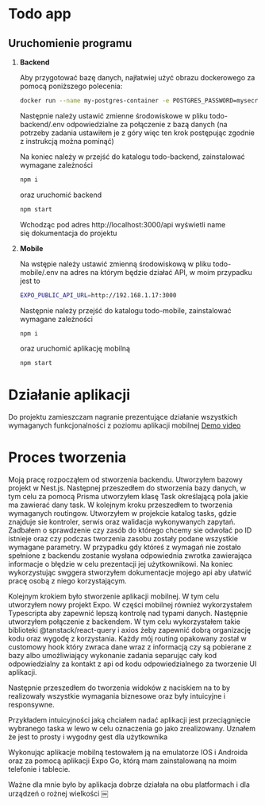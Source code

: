 # Todo app

## Uruchomienie programu

<!-- ### Backend -->

1.  **Backend**

    Aby przygotować bazę danych, najłatwiej użyć obrazu dockerowego za pomocą poniższego polecenia:

    ```sh
    docker run --name my-postgres-container -e POSTGRES_PASSWORD=mysecretpassword -d -p 5432:5432 postgres
    ```

    Następnie należy ustawić zmienne środowiskowe w pliku todo-backend/.env odpowiedzialne za połączenie z bazą danych (na potrzeby zadania ustawiłem je z góry więc ten krok postępując zgodnie z instrukcją można pominąć)

    Na koniec należy w przejść do katalogu todo-backend, zainstalować wymagane zależności

    ```sh
    npm i
    ```

    oraz uruchomić backend

    ```sh
    npm start
    ```

    Wchodząc pod adres http://localhost:3000/api wyświetli name się dokumentacja do projektu

<!-- ### Mobile -->

2.  **Mobile**

    Na wstępie należy ustawić zmienną środowiskową w pliku todo-mobile/.env na adres na którym będzie działać API, w moim przypadku jest to

    ```sh
    EXPO_PUBLIC_API_URL=http://192.168.1.17:3000
    ```

    Następnie należy przejść do katalogu todo-mobile, zainstalować wymagane zależności

    ```sh
    npm i
    ```

    oraz uruchomić aplikację mobilną

    ```sh
    npm start
    ```

# Działanie aplikacji

Do projektu zamieszczam nagranie prezentujące działanie wszystkich wymaganych funkcjonalności z poziomu aplikacji mobilnej
[Demo video](demo.mp4)

# Proces tworzenia

Moją pracę rozpocząłem od stworzenia backendu. Utworzyłem bazowy projekt w Nest.js. Następnej przeszedłem do stworzenia bazy danych, w tym celu za pomocą Prisma utworzyłem klasę Task określającą pola jakie ma zawierać dany task. W kolejnym kroku przeszedłem to tworzenia wymaganych routingow. Utworzyłem w projekcie katalog tasks, gdzie znajduje sie kontroler, serwis oraz walidacja wykonywanych zapytań. Zadbałem o sprawdzenie czy zasób do którego chcemy sie odwołać po ID istnieje oraz czy podczas tworzenia zasobu zostały podane wszystkie wymagane parametry. W przypadku gdy któreś z wymagań nie zostało spełnione z backendu zostanie wysłana odpowiednia zwrotka zawierająca informacje o błędzie w celu prezentacji jej użytkownikowi.
Na koniec wykorzystując swggera stworzyłem dokumentacje mojego api aby ułatwić pracę osobą z niego korzystającym.

Kolejnym krokiem było stworzenie aplikacji mobilnej. W tym celu utworzyłem nowy projekt Expo. W części mobilnej również wykorzystałem Typescripta aby zapewnić lepszą kontrolę nad typami danych. Następnie utworzyłem połączenie z backendem. W tym celu wykorzystałem takie biblioteki @tanstack/react-query i axios żeby zapewnić dobrą organizację kodu oraz wygodę z korzystania. Każdy mój routing opakowany został w customowy hook który zwraca dane wraz z informacją czy są pobierane z bazy albo umożliwiający wykonanie zadania separując cały kod odpowiedzialny za kontakt z api od kodu odpowiedzialnego za tworzenie UI aplikacji.

Następnie przeszedłem do tworzenia widoków z naciskiem na to by realizowały wszystkie wymagania biznesowe oraz były intuicyjne i responsywne.

Przykładem intuicyjności jaką chciałem nadać aplikacji jest przeciągnięcie wybranego taska w lewo w celu oznaczenia go jako zrealizowany. Uznałem że jest to prosty i wygodny gest dla użytkownika

Wykonując aplikacje mobilną testowałem ją na emulatorze IOS i Androida oraz za pomocą aplikacji Expo Go, którą mam zainstalowaną na moim telefonie i tablecie.

Ważne dla mnie było by aplikacja dobrze działała na obu platformach i dla urządzeń o rożnej wielkości
￼
